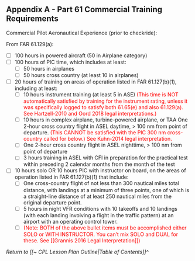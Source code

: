 ## Appendix A - Part 61 Commercial Training Requirements

Commercial Pilot Aeronautical Experience (prior to checkride):

From FAR 61.129(a):
- [ ] 100 hours in powered aircraft (50 in Airplane category)
- [ ] 100 hours of PIC time, which includes at least:
	- [ ] 50 hours in airplanes
	- [ ] 50 hours cross country (at least 10 in airplanes)
- [ ] 20 hours of training on areas of operation listed in FAR 61.127(b)(1), including at least:
	- [ ] 10 hours instrument training (at least 5 in ASE) <span style="color:red;">(This time is NOT automatically satisfied by training for the instrument rating, unless it was specifically logged to satisfy both 61.65(e) and also 61.129(a). See Hartzell-2010 and Oord 2018 legal interpretations.)</span>
	- [ ] 10 hours in complex airplane, turbine-powered airplane, or TAA One 2-hour cross country flight in ASEL daytime, > 100 nm from point of departure. <span style="color:red;">(This CANNOT be satisfied with the PIC 300 nm cross-country called for below.) See Kuhn-2014 legal interpretation.</span>
	- [ ] One 2-hour cross country flight in ASEL nighttime, > 100 nm from point of departure
	- [ ] 3 hours training in ASEL with CFI in preparation for the practical test within preceding 2 calendar months from the month of the test
- [ ] 10 hours solo OR 10 hours PIC with instructor on board, on the areas of operation listed in FAR 61.127(b)(1) that include:
	- [ ] One cross-country flight of not less than 300 nautical miles total distance, with landings at a minimum of three points, one of which is a straight-line distance of at least 250 nautical miles from the original departure point.
	- [ ] 5 hours in night VFR conditions with 10 takeoffs and 10 landings (with each landing involving a flight in the traffic pattern) at an airport with an operating control tower.
	- [ ] <span style="color:red;">(Note: BOTH of the above bullet items must be accomplished either SOLO or WITH INSTRUCTOR. You can’t mix SOLO and DUAL for these. See [[Grannis 2016 Legal Interpretation]])</span>

*Return to [[~ CPL Lesson Plan Outline|Table of Contents]]^*